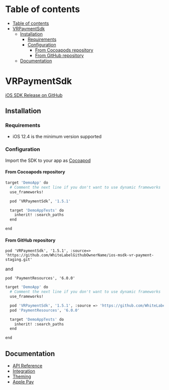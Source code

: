 # Table of contents

- [Table of contents](#table-of-contents)
- [VRPaymentSdk](#vrpaymentsdk)
  - [Installation](#installation)
    - [Requirements](#requirements)
    - [Configuration](#configuration)
      - [From Cocoapods repository](#from-cocoapods-repository)
      - [From GitHub repository](#from-github-repository)
  - [Documentation](#documentation)

# VRPaymentSdk

[iOS SDK Release on GitHub](https://github.com/WhiteLabelGithubOwnerName/ios-msdk-vr-payment-staging/releases)

## Installation

### Requirements

- iOS 12.4 is the minimum version supported

### Configuration

Import the SDK to your app as [Cocoapod](https://cocoapods.org/)

#### From Cocoapods repository

```sh
target 'DemoApp' do
  # Comment the next line if you don't want to use dynamic frameworks
  use_frameworks!

  pod ‘VRPaymentSdk’, '1.5.1'

  target 'DemoAppTests' do
    inherit! :search_paths
  end

end
```

#### From GitHub repository

`pod 'VRPaymentSdk', '1.5.1', :source=> 'https://github.com/WhiteLabelGithubOwnerName/ios-msdk-vr-payment-staging.git'`

and

`pod 'PaymentResources', '6.0.0'`

```sh
target 'DemoApp' do
  # Comment the next line if you don't want to use dynamic frameworks
  use_frameworks!

  pod 'VRPaymentSdk', '1.5.1', :source => 'https://github.com/WhiteLabelGithubOwnerName/ios-msdk-vr-payment-staging.git'
  pod 'PaymentResources', '6.0.0'

  target 'DemoAppTests' do
    inherit! :search_paths
  end

end
```

## Documentation

- [API Reference](./docs/api-reference.md)
- [Integration](./docs/integration.md)
- [Theming](./docs/theming.md)
- [Apple Pay](./docs/apple-pay.md)
